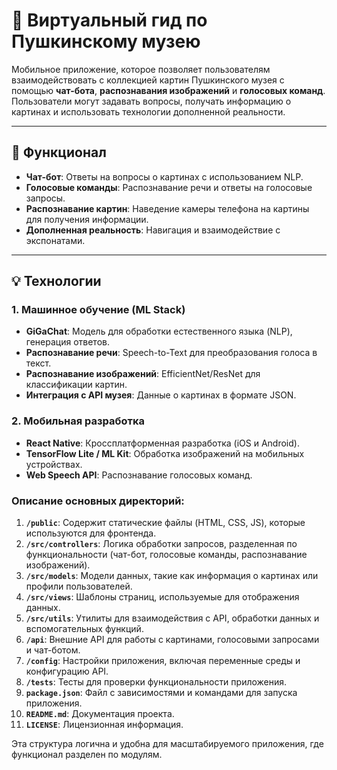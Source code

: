# 🎨 Виртуальный гид по Пушкинскому музею

Мобильное приложение, которое позволяет пользователям взаимодействовать с коллекцией картин Пушкинского музея с помощью **чат-бота**, **распознавания изображений** и **голосовых команд**. Пользователи могут задавать вопросы, получать информацию о картинах и использовать технологии дополненной реальности.

---

## 🚀 Функционал

- **Чат-бот**: Ответы на вопросы о картинах с использованием NLP.
- **Голосовые команды**: Распознавание речи и ответы на голосовые запросы.
- **Распознавание картин**: Наведение камеры телефона на картины для получения информации.
- **Дополненная реальность**: Навигация и взаимодействие с экспонатами.

---

## 💡 Технологии

### 1. **Машинное обучение (ML Stack)**

- **GiGaChat**: Модель для обработки естественного языка (NLP), генерация ответов.
- **Распознавание речи**: Speech-to-Text для преобразования голоса в текст.
- **Распознавание изображений**: EfficientNet/ResNet для классификации картин.
- **Интеграция с API музея**: Данные о картинах в формате JSON.

### 2. **Мобильная разработка**

- **React Native**: Кроссплатформенная разработка (iOS и Android).
- **TensorFlow Lite / ML Kit**: Обработка изображений на мобильных устройствах.
- **Web Speech API**: Распознавание голосовых команд.

### Описание основных директорий:

1. **`/public`**: Содержит статические файлы (HTML, CSS, JS), которые используются для фронтенда.
2. **`/src/controllers`**: Логика обработки запросов, разделенная по функциональности (чат-бот, голосовые команды, распознавание изображений).
3. **`/src/models`**: Модели данных, такие как информация о картинах или профили пользователей.
4. **`/src/views`**: Шаблоны страниц, используемые для отображения данных.
5. **`/src/utils`**: Утилиты для взаимодействия с API, обработки данных и вспомогательных функций.
6. **`/api`**: Внешние API для работы с картинами, голосовыми запросами и чат-ботом.
7. **`/config`**: Настройки приложения, включая переменные среды и конфигурацию API.
8. **`/tests`**: Тесты для проверки функциональности приложения.
9. **`package.json`**: Файл с зависимостями и командами для запуска приложения.
10. **`README.md`**: Документация проекта.
11. **`LICENSE`**: Лицензионная информация.

Эта структура логична и удобна для масштабируемого приложения, где функционал разделен по модулям.
